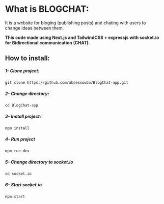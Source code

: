 # What is BLOGCHAT:
It is a website for bloging (publishing posts) and chating with users to change ideas between them.

**This code made using Next.js and TailwindCSS + expressjs with socket.io for Bidirectional communication (CHAT).**

## How to install:
##### 1- Clone project:
`git clone https://github.com/abdessouba/BlogChat-app.git`

##### 2- Change directory:
`cd BlogChat-app`

##### 3- Install project:
`npm install`

##### 4- Run project
`npm run dev`

##### 5- Change directory to socket.io
`cd socket.io`

##### 6- Start socket.io
`npm start`
